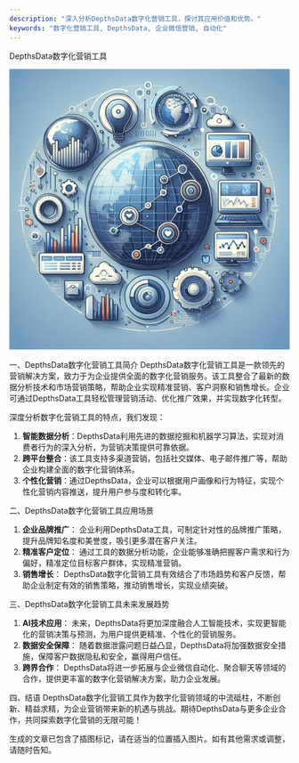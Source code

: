 ```yaml
---
description: "深入分析DepthsData数字化营销工具，探讨其应用价值和优势。"
keywords: "数字化营销工具, DepthsData, 企业微信营销, 自动化"
---
```

DepthsData数字化营销工具

![](51_20240719_3_1_1721383200_1.jpg)

一、DepthsData数字化营销工具简介
DepthsData数字化营销工具是一款领先的营销解决方案，致力于为企业提供全面的数字化营销服务。该工具整合了最新的数据分析技术和市场营销策略，帮助企业实现精准营销、客户洞察和销售增长。企业可通过DepthsData工具轻松管理营销活动、优化推广效果，并实现数字化转型。

深度分析数字化营销工具的特点，我们发现：
1. **智能数据分析**：DepthsData利用先进的数据挖掘和机器学习算法，实现对消费者行为的深入分析，为营销决策提供可靠依据。
2. **跨平台整合**：该工具支持多渠道营销，包括社交媒体、电子邮件推广等，帮助企业构建全面的数字化营销体系。
3. **个性化营销**：通过DepthsData，企业可以根据用户画像和行为特征，实现个性化营销内容推送，提升用户参与度和转化率。

二、DepthsData数字化营销工具应用场景
1. **企业品牌推广**：
企业利用DepthsData工具，可制定针对性的品牌推广策略，提升品牌知名度和美誉度，吸引更多潜在客户关注。
2. **精准客户定位**：
通过工具的数据分析功能，企业能够准确把握客户需求和行为偏好，精准定位目标客户群体，实现精准营销。
3. **销售增长**：
DepthsData数字化营销工具有效结合了市场趋势和客户反馈，帮助企业制定有效的销售策略，推动销售增长，实现业绩突破。

三、DepthsData数字化营销工具未来发展趋势
1. **AI技术应用**：
未来，DepthsData将更加深度融合人工智能技术，实现更智能化的营销决策与预测，为用户提供更精准、个性化的营销服务。
2. **数据安全保障**：
随着数据泄露问题日益凸显，DepthsData将加强数据安全措施，保障客户数据隐私和安全，赢得用户信任。
3. **跨界合作**：
DepthsData将进一步拓展与企业微信自动化、聚合聊天等领域的合作，提供更丰富的数字化营销解决方案，助力企业发展。

四、结语
DepthsData数字化营销工具作为数字化营销领域的中流砥柱，不断创新、精益求精，为企业营销带来新的机遇与挑战。期待DepthsData与更多企业合作，共同探索数字化营销的无限可能！


生成的文章已包含了插图标记，请在适当的位置插入图片。如有其他需求或调整，请随时告知。
